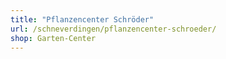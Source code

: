 ```yaml
---
title: "Pflanzencenter Schröder"
url: /schneverdingen/pflanzencenter-schroeder/
shop: Garten-Center
---
```

